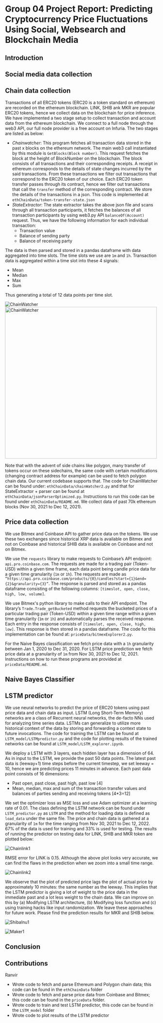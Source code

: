 # Group 04 Project Report: Predicting Cryptocurrency Price Fluctuations Using Social, Websearch and Blockchain Media

## Introduction

## Social media data collection

## Chain data collection

Transactions of all ERC20 tokens (ERC20 is a token standard on ethereum) are recorded on the ethereum blockchain. 
LINK, SHIB ank MKR are popular ERC20 tokens, hence we collect data on the blockchain for price inference. 
We have implemented a two stage setup to collect transaction and account data from the ethereum blockchain. 
We connect to a full node through the web3 API, our full node provider is a free account on Infuria. 
The two stages are listed as below:

- *Chainwatcher*: This program fetches all transaction data stored in the past x blocks on the ethereum network. 
The main web3 call instantiated by this module is `GetBlocks(Block number)`. This request fetches the block at the height of BlockNumber
on the blockchain. The block consists of all transactions and their corresponding receipts. A receipt in ethereum
corresponds to the details of state changes incurred by the said transactions. From these transactions we filter out transactions
that correspond to the ERC20 token of our choice. Each ERC20 token transfer passes through its contract, hence we filter
out transactions that call the `transfer` method of the corresponding contract. We store the details of the transactions in a json.
This code is implemented at `ethChainData/token-transfer-state.json`
- *StateExtractor*: The state extractor takes the above json file and scans through all transaction participants, it fetches
the balances of all transaction participants by using web3.py API `balanceOf(Account)` request. Thus, we have the following information for each individual transaction:
  - Transaction value
  - Balance of sending party
  - Balance of receiving party

The data is then parsed and stored in a pandas dataframe with data aggregated into time slots. The time slots we use are
`1m` and `1h`. Transaction data is aggregated within a time slot into these 4 signals:
- Mean
- Median
- Max
- Sum

Thus generating a total of 12 data points per time slot.

![ChainWatcher](images/chainWatcher.png)
<img src="images/chainWatcher1.png" alt="ChainWatcher" width="500"/>

Note that with the advent of side chains like polygon, many transfer of tokens occur on these sidechains, the same 
code with certain modifications (changing contract address for example) can be used to fetch polygon chain data. 
Our current codebase supports that. The code for ChainWatcher can be found under: `ethChainData/chainWatcher2.py` 
and that for StateExtractor + parser can be found at `ethChainData/jsonParserOptimized.py`. Instructions to run this 
code can be found under `ethChainData/README.md`. We collect data of past 70k ethereum blocks (Nov 30, 2021 to Dec 12, 2021).

## Price data collection

We use Bitmex and Coinbase API to gather price data on the tokens. We use these two exchanges since historical XRP data 
is available on Bitmex and not on Coinbase and historical SHIB data is available on Coinbase and not on Bitmex.

We use the `requests` library to make requests to Coinbase’s API endpoint: `api.pro.coinbase.com`. The requests are made
for a trading pair (Token-USD) within a given time frame, each data point being candle price data for a given time granularity (`1m` or `1h`).
The requests are made as `”https://api.pro.coinbase.com/products/{0}/candles?start={1}&end={2}&granularity={3}”`. The response is parsed
and stored as a pandas dataframe consisting of the following columns: `[timeslot, open, close, high, low, volume]`.

We use Bitmex's python library to make calls to their API endpoint. The library’s `Trade.Trade_getBucketed` method requests the 
bucketed prices of a particular trading pair (Token-USD) within a given time range within a given time granularity (`1m` or `1h`) 
and automatically parses the received response. Each entry in the response consists of `[timeslot, open, close, high, low]`. 
This response is then stored in a pandas dataframe. The code for this implementation can be found at: `priceData/bitmexExplorer2.py`.

For the Naive Bayes classification we fetch price data with a `1h` granularity between Jan 1, 2020 to Dec 31, 2020. 
For LSTM price prediction we fetch price data at a granularity of `1m` from Nov 30, 2021 to Dec 12, 2021. Instructions on how to run 
these programs are provided at `priceData/README.md`.

## Naive Bayes Classifier



## LSTM predictor

We use neural networks to predict the price of ERC20 tokens using past price data and chain data as input. LSTM (Long Short-Term Memory)
networks are a class of Recurrent neural networks, the de-facto NNs used for analyzing time series data. LSTMs can generalize 
to utilize more historical context of the data by storing and forwarding a context state to future invocations. The code for training 
the LSTM can be found at `LSTM_model/LSTMpredictor.py` and the code for plotting results of the trained networks can be found at `LSTM_model/LSTM_explorer.ipynb`.

We deploy a LSTM with 3 layers, each hidden layer has a dimension of 64. As in input to the LSTM, we provide the past 50 data points. 
The latest past data is (leeway+1) time steps before the current timestep, we set leeway = 10, hence we are predicting prices 11 minutes in advance.
Each past data point consists of 16 dimensions:
- Past open, past close, past high, past low [4]
- Mean, median, max and sum of the transaction transfer values and balances of parties sending and receiving tokens [4*3=12]

We set the optimizer loss as MSE loss and use Adam optimizer at a learning rate of 0.01. The class defining the LSTM network can be 
found under `LSTM_predictor.py` as `LSTM` and the method for loading data is defined as `load_data` under the same file. 
The price and chain data is gathered at a granularity of `1m` for the time ranging from Nov 30, 2021 to Dec 12, 2022. 
67% of the data is used for training and 33% is used for testing. The results of running the predictor on testing data for LINK, SHIB and MKR token are plotted below:

![Chainlink1](images/LINK1.png)

RMSE error for LINK is 0.15. Although the above plot looks very accurate, we can find the flaws in the prediction when 
we zoom into a small time range.

![Chainlink2](images/LINK2.png)

We observe that the plot of predicted price lags the plot of actual price by approximately 10 minutes: the same number as 
the leeway. This implies that the LSTM predictor is giving a lot of weight to the price data in the immediate past and a 
lot less weight to the chain data. We can improve on this by (a) Modifying LSTM architecture, (b) Modifying loss function 
and (c) using training hacks like input randomization. We leave these approaches for future work. Please find the prediction 
results for MKR and SHIB below.

![ShibaInu1](images/SHIB1.png)

![Maker1](images/MKR1.png)

## Conclusion

## Contributions

Ranvir
- Wrote code to fetch and parse Ethereum and Polygon chain data; this code can be found in the `ethChainData` folder
- Wrote code to fetch and parse price data from Coinbase and Bitmex; this code can be found in the `priceData` folder.
- Wrote code to train and test LSTM predictor, this code can be found in the `LSTM_model` folder
- Wrote code to plot results of the LSTM predictor
